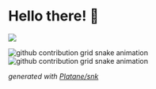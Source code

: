 <h1 align="left">Hello there! 👀</h1>

![](https://visitor-badge.glitch.me/badge?page_id=wiktorkisielewski.me)

![github contribution grid snake animation](https://raw.githubusercontent.com/wiktorkisielewski/wiktorkisielewski/snake/github-contribution-grid-snake-dark.svg#gh-dark-mode-only)![github contribution grid snake animation](https://raw.githubusercontent.com/wiktorkisielewski/wiktorkisielewski/snake/github-contribution-grid-snake.svg#gh-light-mode-only)

_generated with [Platane/snk](https://github.com/Platane/snk)_
